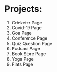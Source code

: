 # Projects:
1) Cricketer Page
2) Covid-19 Page
3) Goa Page
4) Conference Page
5) Quiz Question Page
6) Podcast Page
7) Book Store Page
8) Yoga Page
9) Flats Page
